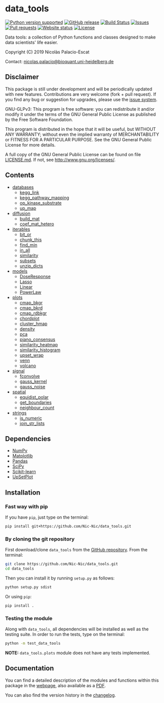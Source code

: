 # data_tools

[![Python version supported](https://img.shields.io/badge/python-2.7%20%7C%203.7-blue.svg)](https://www.python.org/)
[![GitHub release](https://img.shields.io/github/tag/Nic-Nic/data_tools.svg?color=blue)](https://github.com/Nic-Nic/data_tools/releases)
[![Build Status](https://travis-ci.com/Nic-Nic/data_tools.svg?branch=master)](https://travis-ci.com/Nic-Nic/data_tools)
[![Issues](https://img.shields.io/github/issues/Nic-Nic/data_tools.svg)](https://github.com/Nic-Nic/data_tools/issues)
[![Pull requests](https://img.shields.io/github/issues-pr/Nic-Nic/data_tools.svg)](https://github.com/Nic-Nic/data_tools/pulls)
[![Website status](https://img.shields.io/website/https/nic-nic.github.io/data_tools/html/index.html.svg?down_color=red&down_message=offline&up_message=online)](https://nic-nic.github.io/data_tools/html/index.html)
[![License](https://img.shields.io/github/license/Nic-Nic/data_tools.svg?color=blue)](LICENSE.md)

Data tools: a collection of Python functions and classes designed to
make data scientists' life easier.

Copyright (C) 2019 Nicolàs Palacio-Escat

Contact: [nicolas.palacio@bioquant.uni-heidelberg.de](mailto:nicolas.palacio@bioquant.uni-heidelberg.de)

## Disclaimer

This package is still under development and will be periodically updated
with new features. Contributions are very welcome (fork + pull request).
If you find any bug or suggestion for upgrades, please use the [issue
system](https://github.com/Nic-Nic/data_tools/issues).


GNU-GLPv3:
This program is free software: you can redistribute it and/or modify it
under the terms of the GNU General Public License as published by the
Free Software Foundation.

This program is distributed in the hope that it will be useful, but
WITHOUT ANY WARRANTY; without even the implied warranty of
MERCHANTABILITY or FITNESS FOR A PARTICULAR PURPOSE. See the GNU General
Public License for more details.

A full copy of the GNU General Public License can be found on file
[LICENSE.md](LICENSE.md). If not, see <http://www.gnu.org/licenses/>.

## Contents

- [databases](https://nic-nic.github.io/data_tools/html/databases.html)
    - [kegg_link](https://nic-nic.github.io/data_tools/html/databases.html#data_tools.databases.kegg_link)
    - [kegg_pathway_mapping](https://nic-nic.github.io/data_tools/html/databases.html#data_tools.databases.kegg_pathway_mapping)
    - [op_kinase_substrate](https://nic-nic.github.io/data_tools/html/databases.html#data_tools.databases.op_kinase_substrate)
    - [up_map](https://nic-nic.github.io/data_tools/html/databases.html#data_tools.databases.up_map)
- [diffusion](https://nic-nic.github.io/data_tools/html/diffusion.html)
    - [build_mat](https://nic-nic.github.io/data_tools/html/diffusion.html#data_tools.diffusion.build_mat)
    - [coef_mat_hetero](https://nic-nic.github.io/data_tools/html/diffusion.html#data_tools.diffusion.coef_mat_hetero)
- [iterables](https://nic-nic.github.io/data_tools/html/iterables.html)
    - [bit_or](https://nic-nic.github.io/data_tools/html/iterables.html#data_tools.iterables.bit_or)
    - [chunk_this](https://nic-nic.github.io/data_tools/html/iterables.html#data_tools.iterables.chunk_this)
    - [find_min](https://nic-nic.github.io/data_tools/html/iterables.html#data_tools.iterables.find_min)
    - [in_all](https://nic-nic.github.io/data_tools/html/iterables.html#data_tools.iterables.in_all)
    - [similarity](https://nic-nic.github.io/data_tools/html/iterables.html#data_tools.iterables.similarity)
    - [subsets](https://nic-nic.github.io/data_tools/html/iterables.html#data_tools.iterables.subsets)
    - [unzip_dicts](https://nic-nic.github.io/data_tools/html/iterables.html#data_tools.iterables.unzip_dicts)
- [models](https://nic-nic.github.io/data_tools/html/models.html)
    - [DoseResponse](https://nic-nic.github.io/data_tools/html/models.html#data_tools.models.DoseResponse)
    - [Lasso](https://nic-nic.github.io/data_tools/html/models.html#data_tools.models.Lasso)
    - [Linear](https://nic-nic.github.io/data_tools/html/models.html#data_tools.models.Linear)
    - [PowerLaw](https://nic-nic.github.io/data_tools/html/models.html#data_tools.models.PowerLaw)
- [plots](https://nic-nic.github.io/data_tools/html/plots.html)
    - [cmap_bkgr](https://nic-nic.github.io/data_tools/html/plots.html#data_tools.plots.cmap_bkgr)
    - [cmap_bkrd](https://nic-nic.github.io/data_tools/html/plots.html#data_tools.plots.cmap_bkrd)
    - [cmap_rdbkgr](https://nic-nic.github.io/data_tools/html/plots.html#data_tools.plots.cmap_rdbkgr)
    - [chordplot](https://nic-nic.github.io/data_tools/html/plots.html#data_tools.plots.chordplot)
    - [cluster_hmap](https://nic-nic.github.io/data_tools/html/plots.html#data_tools.plots.cluster_hmap)
    - [density](https://nic-nic.github.io/data_tools/html/plots.html#data_tools.plots.density)
    - [pca](https://nic-nic.github.io/data_tools/html/plots.html#data_tools.plots.pca)
    - [piano_consensus](https://nic-nic.github.io/data_tools/html/plots.html#data_tools.plots.piano_consensus)
    - [similarity_heatmap](https://nic-nic.github.io/data_tools/html/plots.html#data_tools.plots.similarity_heatmap)
    - [similarity_histogram](https://nic-nic.github.io/data_tools/html/plots.html#data_tools.plots.similarity_histogram)
    - [upset_wrap](https://nic-nic.github.io/data_tools/html/plots.html#data_tools.plots.upset_wrap)
    - [venn](https://nic-nic.github.io/data_tools/html/plots.html#data_tools.plots.venn)
    - [volcano](https://nic-nic.github.io/data_tools/html/plots.html#data_tools.plots.volcano)
- [signal](https://nic-nic.github.io/data_tools/html/signal.html)
    - [fconvolve](https://nic-nic.github.io/data_tools/html/signal.html#data_tools.signal.fconvolve)
    - [gauss_kernel](https://nic-nic.github.io/data_tools/html/signal.html#data_tools.signal.gauss_kernel)
    - [gauss_noise](https://nic-nic.github.io/data_tools/html/signal.html#data_tools.signal.gauss_noise)
- [spatial](https://nic-nic.github.io/data_tools/html/spatial.html)
    - [equidist_polar](https://nic-nic.github.io/data_tools/html/spatial.html#data_tools.spatial.equidist_polar)
    - [get_boundaries](https://nic-nic.github.io/data_tools/html/spatial.html#data_tools.spatial.get_boundaries)
    - [neighbour_count](https://nic-nic.github.io/data_tools/html/spatial.html#data_tools.spatial.neighbour_count)
- [strings](https://nic-nic.github.io/data_tools/html/strings.html)
    - [is_numeric](https://nic-nic.github.io/data_tools/html/strings.html#data_tools.strings.is_numeric)
    - [join_str_lists](https://nic-nic.github.io/data_tools/html/strings.html#data_tools.strings.join_str_lists)

## Dependencies

- [NumPy](http://www.numpy.org/)
- [Matplotlib](https://matplotlib.org/)
- [Pandas](https://pandas.pydata.org/)
- [SciPy](https://www.scipy.org/)
- [Scikit-learn](http://scikit-learn.org/stable/index.html)
- [UpSetPlot](https://upsetplot.readthedocs.io/en/stable/)

## Installation

### Fast way with pip

If you have `pip`, just type on the terminal:

```bash
pip install git+https://github.com/Nic-Nic/data_tools.git
```

### By cloning the git repository

First download/clone `data_tools` from the [GitHub repository](https://github.com/Nic-Nic/data_tools.git).
From the terminal:

```bash
git clone https://github.com/Nic-Nic/data_tools.git
cd data_tools
```

Then you can install it by running `setup.py` as follows:

```bash
python setup.py sdist
```

Or using `pip`:

```bash
pip install .
```

### Testing the module

Along with `data_tools`, all dependencies will be installed as well as
the testing suite. In order to run the tests, type on the terminal:

```bash
python -m test_data_tools
```

**NOTE:** `data_tools.plots` module does not have any tests implemented.

## Documentation

You can find a detailed description of the modules and functions within
this package in the [webpage](https://nic-nic.github.io/data_tools/),
also available as a [PDF](/docs/latex/data_tools.pdf).

You can also find the version history in the [changelog](CHANGELOG.md).

